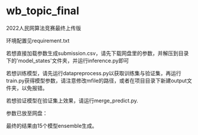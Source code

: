 # wb_topic_final
2022人民网算法竞赛最终上传版

环境配置见requirement.txt

若想直接加载参数生成submission.csv，请先下载网盘里的参数，并解压到目录下的'model_states'文件夹，并运行inference.py即可

若想训练模型，请先运行datapreprocess.py以获取训练集与验证集，再运行train.py获得模型参数，请注意修改mfile的路径，或者在项目目录下新建output文件夹，以免报错。

若想验证模型在验证集上效果，请运行merge_predict.py.

参数已放至网盘：

最终的结果由15个模型ensemble生成。
